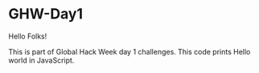 # GHW-Day1
Hello Folks!

This is part of Global Hack Week day 1 challenges.
This code prints Hello world in JavaScript.
